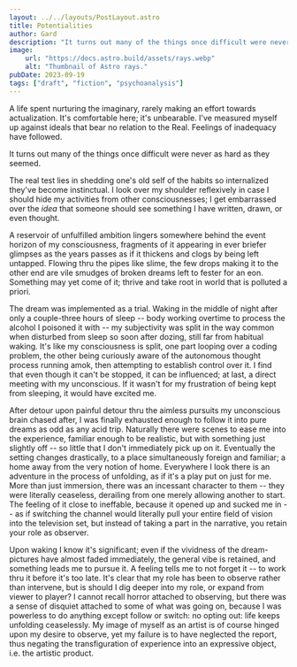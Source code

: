 ```yaml
---
layout: ../../layouts/PostLayout.astro
title: Potentialities
author: Gard
description: "It turns out many of the things once difficult were never as hard as they seemed."
image:
    url: "https://docs.astro.build/assets/rays.webp"
    alt: "Thumbnail of Astro rays."
pubDate: 2023-09-19
tags: ["draft", "fiction", "psychoanalysis"]
---
```

A life spent nurturing the imaginary, rarely making an effort towards actualization. It's comfortable here; it's unbearable. I've measured myself up against ideals that bear no relation to the Real. Feelings of inadequacy have followed.

It turns out many of the things once difficult were never as hard as they seemed.

The real test lies in shedding one's old self of the habits so internalized they've become instinctual. I look over my shoulder reflexively in case I should hide my activities from other consciousnesses; I get embarrassed over the *idea* that someone should see something I have written, drawn, or even thought.

A reservoir of unfulfilled ambition lingers somewhere behind the event horizon of my consciousness, fragments of it appearing in ever briefer glimpses as the years passes as if it thickens and clogs by being left untapped. Flowing thru the pipes like slime, the few drops making it to the other end are vile smudges of broken dreams left to fester for an eon. Something may yet come of it; thrive and take root in world that is polluted a priori.

The dream was implemented as a trial. Waking in the middle of night after only a couple-three hours of sleep -- body working overtime to process the alcohol I poisoned it with -- my subjectivity was split in the way common when disturbed from sleep so soon after dozing, still far from habitual waking. It's like my consciousness is split, one part looping over a coding problem, the other being curiously aware of the autonomous thought process running amok, then attempting to establish control over it. I find that even though it can't be stopped, it can be influenced; at last, a direct meeting with my unconscious. If it wasn't for my frustration of being kept from sleeping, it would have excited me.

After detour upon painful detour thru the aimless pursuits my unconscious brain chased after, I was finally exhausted enough to follow it into pure dreams as odd as any acid trip. Naturally there were scenes to ease me into the experience, familiar enough to be realistic, but with something just slightly off -- so little that I don't immediately pick up on it. Eventually the setting changes drastically, to a place simultaneously foreign and familiar; a home away from the very notion of home. Everywhere I look there is an adventure in the process of unfolding, as if it's a play put on just for me. More than just immersion, there was an incessant character to them -- they were literally ceaseless, derailing from one merely allowing another to start. The feeling of it close to ineffable, because it opened up and sucked me in -- as if switching the channel would literally pull your entire field of vision into the television set, but instead of taking a part in the narrative, you retain your role as observer.

Upon waking I know it's significant; even if the vividness of the dream-pictures have almost faded immediately, the general vibe is retained, and something leads me to pursue it. A feeling tells me to not forget it -- to work thru it before it's too late. It's clear that my role has been to observe rather than intervene, but is should I dig deeper into my role, or expand from viewer to player? I cannot recall horror attached to observing, but there was a sense of disquiet attached to some of what was going on, because I was powerless to do anything except follow or switch: no opting out: life keeps unfolding ceaselessly. My image of myself as an artist is of course hinged upon my desire to observe, yet my failure is to have neglected the report, thus negating the transfiguration of experience into an expressive object, i.e. the artistic product.